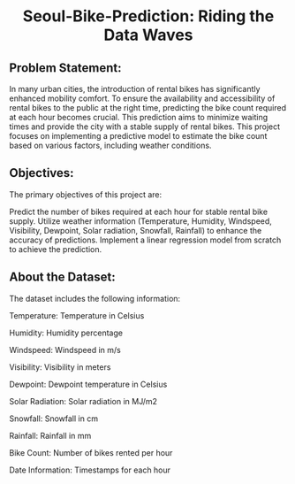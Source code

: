 # <p align = 'center'> Seoul-Bike-Prediction: Riding the Data Waves </p>

## Problem Statement:
In many urban cities, the introduction of rental bikes has significantly enhanced mobility comfort. To ensure the availability and accessibility of rental bikes to the public at the right time, predicting the bike count required at each hour becomes crucial. This prediction aims to minimize waiting times and provide the city with a stable supply of rental bikes. This project focuses on implementing a predictive model to estimate the bike count based on various factors, including weather conditions.

## Objectives:
The primary objectives of this project are:

Predict the number of bikes required at each hour for stable rental bike supply.
Utilize weather information (Temperature, Humidity, Windspeed, Visibility, Dewpoint, Solar radiation, Snowfall, Rainfall) to enhance the accuracy of predictions.
Implement a linear regression model from scratch to achieve the prediction.

## About the Dataset:
The dataset includes the following information:

Temperature: Temperature in Celsius

Humidity: Humidity percentage

Windspeed: Windspeed in m/s

Visibility: Visibility in meters

Dewpoint: Dewpoint temperature in Celsius

Solar Radiation: Solar radiation in MJ/m2

Snowfall: Snowfall in cm

Rainfall: Rainfall in mm

Bike Count: Number of bikes rented per hour

Date Information: Timestamps for each hour
